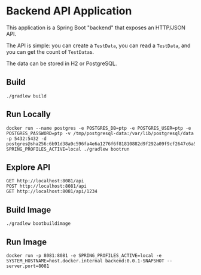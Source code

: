 #   Backend API Application

This application is a Spring Boot "backend" that exposes an HTTP/JSON API.

The API is simple: you can create a `TestData`, you can read a `TestData`, and you can get the count of `TestData`s.

The data can be stored in H2 or PostgreSQL.

##  Build

    ./gradlew build

##  Run Locally

    docker run --name postgres -e POSTGRES_DB=ptp -e POSTGRES_USER=ptp -e POSTGRES_PASSWORD=ptp -v /tmp/postgresql-data:/var/lib/postgresql/data -p 5432:5432 -d postgres@sha256:6b91d38a9c596fa4e6a1276f6f81810882d9f292a09f9cf2647c6a554c8b6d00
    SPRING_PROFILES_ACTIVE=local ./gradlew bootrun

##  Explore API

    GET http://localhost:8081/api
    POST http://localhost:8081/api
    GET http://localhost:8081/api/1234

##  Build Image

    ./gradlew bootbuildimage

##  Run Image

    docker run -p 8081:8081 -e SPRING_PROFILES_ACTIVE=local -e SYSTEM_HOSTNAME=host.docker.internal backend:0.0.1-SNAPSHOT --server.port=8081

